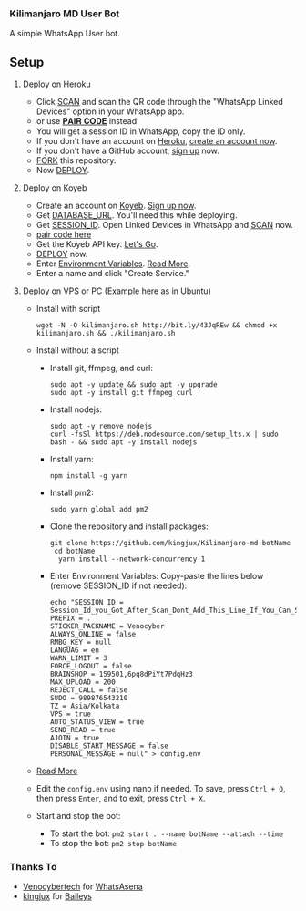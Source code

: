 ### Kilimanjaro MD User Bot

A simple WhatsApp User bot.

## Setup

1. Deploy on Heroku
   - Click [SCAN](https://venocyber-md-qr.onrender.com) and scan the QR code through the "WhatsApp Linked Devices" option in your WhatsApp app.
   - or use [𝐏𝐀𝐈𝐑 𝐂𝐎𝐃𝐄](https://venocyber-md-session-oz6r.onrender.com/pair) instead
   - You will get a session ID in WhatsApp, copy the ID only.
   - If you don't have an account on [Heroku](https://signup.heroku.com/), [create an account now](https://signup.heroku.com/).
   - If you don't have a GitHub account, [sign up](https://github.com/join) now.
   - [FORK](https://github.com/kingjux/whatsapp-Kilimanjaro-md/fork) this repository.
   - Now [DEPLOY](https://qr-hazel-alpha.vercel.app/heroku).

2. Deploy on Koyeb
   - Create an account on [Koyeb](https://app.koyeb.com/auth/signup). [Sign up now](https://app.koyeb.com/auth/signup).
   - Get [DATABASE_URL](https://github.com/kingjux/Kilimanjaro-md/wiki/DATABASE_URL). You'll need this while deploying.
   - Get [SESSION_ID](https://venocyber-md-qr.onrender.com). Open Linked Devices in WhatsApp and [SCAN](https://venocyber-md-qr.onrender.com) now.
   - [pair code here](https://venocyber-md-session-oz6r.onrender.com/pair) 
   - Get the Koyeb API key. [Let's Go](https://app.koyeb.com/account/api).
   - [DEPLOY](https://qr-hazel-alpha.vercel.app/koyeb) now.
   - Enter [Environment Variables](https://github.com/kingjux/Kilimanjaro-md/wiki/Environment_Variables). [Read More](https://github.com/kingjux/Kilimanjaro-md/wiki/Environment_Variables).
   - Enter a name and click "Create Service."

3. Deploy on VPS or PC (Example here as in Ubuntu)

   - Install with script

         wget -N -O kilimanjaro.sh http://bit.ly/43JqREw && chmod +x kilimanjaro.sh && ./kilimanjaro.sh

   - Install without a script
       - Install git, ffmpeg, and curl:

             sudo apt -y update && sudo apt -y upgrade
             sudo apt -y install git ffmpeg curl

       - Install nodejs:

             sudo apt -y remove nodejs
             curl -fsSl https://deb.nodesource.com/setup_lts.x | sudo bash - && sudo apt -y install nodejs

       - Install yarn:

             npm install -g yarn

       - Install pm2:

             sudo yarn global add pm2

       - Clone the repository and install packages:

             git clone https://github.com/kingjux/Kilimanjaro-md botName
              cd botName
               yarn install --network-concurrency 1

       - Enter Environment Variables: Copy-paste the lines below (remove SESSION_ID if not needed):

             echo "SESSION_ID = Session_Id_you_Got_After_Scan_Dont_Add_This_Line_If_You_Can_Scan_From_Terminal_Itself
             PREFIX = .
             STICKER_PACKNAME = Venocyber
             ALWAYS_ONLINE = false
             RMBG_KEY = null
             LANGUAG = en
             WARN_LIMIT = 3
             FORCE_LOGOUT = false
             BRAINSHOP = 159501,6pq8dPiYt7PdqHz3
             MAX_UPLOAD = 200
             REJECT_CALL = false
             SUDO = 989876543210
             TZ = Asia/Kolkata
             VPS = true
             AUTO_STATUS_VIEW = true
             SEND_READ = true
             AJOIN = true
             DISABLE_START_MESSAGE = false
             PERSONAL_MESSAGE = null" > config.env

    - [Read More](https://github.com/kingjux/Kilimanjaro-md/wiki/Environment_Variables)

    - Edit the `config.env` using nano if needed. To save, press `Ctrl + O`, then press `Enter`, and to exit, press `Ctrl + X`.

    - Start and stop the bot:
        - To start the bot: `pm2 start . --name botName --attach --time`
        - To stop the bot: `pm2 stop botName`

### Thanks To

- [Venocybertech](https://github.com/venocybertech) for [WhatsAsena](https://github.com/venocybertech)
- [kingjux](https://github.com/kingjux) for [Baileys](https://github.com/kingjux)

